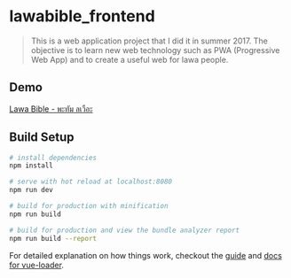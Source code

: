 # lawabible_frontend

> This is a web application project that I did it in summer 2017. The objective is to learn new web technology such as PWA (Progressive Web App) and to create a useful web for lawa people.

## Demo
[Lawa Bible - พะทัม ลเวือะ](https://lawabible.madooding.com)

## Build Setup

``` bash
# install dependencies
npm install

# serve with hot reload at localhost:8080
npm run dev

# build for production with minification
npm run build

# build for production and view the bundle analyzer report
npm run build --report
```

For detailed explanation on how things work, checkout the [guide](http://vuejs-templates.github.io/webpack/) and [docs for vue-loader](http://vuejs.github.io/vue-loader).
